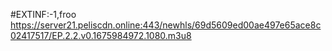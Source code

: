 #EXTINF:-1,froo
https://server21.peliscdn.online:443/newhls/69d5609ed00ae497e65ace8c02417517/EP.2.2.v0.1675984972.1080.m3u8
